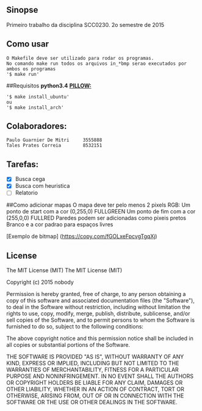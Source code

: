 ## Sinopse
Primeiro trabalho da disciplina SCC0230. 2o semestre de 2015


## Como usar
	O Makefile deve ser utilizado para rodar os programas.
	No comando make run todos os arquivos in_*bmp serao executados por ambos os programas
	'$ make run'


##Requisitos
	__python3.4__
	[__PILLOW:__](http://pillow.readthedocs.org/en/latest/installation.html)

	'$ make install_ubuntu'
	ou
	'$ make install_arch'


## Colaboradores:
	Paulo Guarnier De Mitri		3555888
	Tales Prates Correia		8532151

## Tarefas:
- [x] Busca cega
- [x] Busca com heuristica
- [ ] Relatorio

##Como adicionar mapas
O mapa deve ter pelo menos 2 pixels RGB:
Um ponto de start com a cor (0,255,0) FULLGREEN
Um ponto de fim com a cor (255,0,0) FULLRED
Paredes podem ser adicionadas como pixeis pretos
Branco e a cor padrao para espaços livres

[Exemplo de bitmap]
(https://copy.com/fGOLxeFpcvgTgqXj)

## License
The MIT License (MIT)
The MIT License (MIT)

Copyright (c) 2015 nobody

Permission is hereby granted, free of charge, to any person obtaining a copy
of this software and associated documentation files (the "Software"), to deal
in the Software without restriction, including without limitation the rights
to use, copy, modify, merge, publish, distribute, sublicense, and/or sell
copies of the Software, and to permit persons to whom the Software is
furnished to do so, subject to the following conditions:

The above copyright notice and this permission notice shall be included in
all copies or substantial portions of the Software.

THE SOFTWARE IS PROVIDED "AS IS", WITHOUT WARRANTY OF ANY KIND, EXPRESS OR
IMPLIED, INCLUDING BUT NOT LIMITED TO THE WARRANTIES OF MERCHANTABILITY,
FITNESS FOR A PARTICULAR PURPOSE AND NONINFRINGEMENT. IN NO EVENT SHALL THE
AUTHORS OR COPYRIGHT HOLDERS BE LIABLE FOR ANY CLAIM, DAMAGES OR OTHER
LIABILITY, WHETHER IN AN ACTION OF CONTRACT, TORT OR OTHERWISE, ARISING FROM,
OUT OF OR IN CONNECTION WITH THE SOFTWARE OR THE USE OR OTHER DEALINGS IN
THE SOFTWARE.
